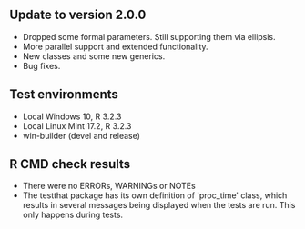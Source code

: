 ## Update to version 2.0.0
* Dropped some formal parameters. Still supporting them via ellipsis.
* More parallel support and extended functionality. 
* New classes and some new generics.
* Bug fixes.

## Test environments
* Local Windows 10, R 3.2.3
* Local Linux Mint 17.2, R 3.2.3
* win-builder (devel and release)

## R CMD check results
* There were no ERRORs, WARNINGs or NOTEs
* The testthat package has its own definition of 'proc_time' class, which results in several messages being displayed when the tests are run. This only happens during tests.
